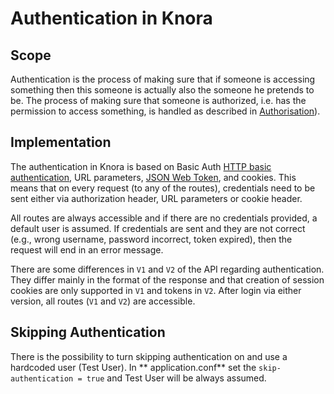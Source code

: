 <!---
Copyright © 2015-2021 the contributors (see Contributors.md).

This file is part of DSP — DaSCH Service Platform.

DSP is free software: you can redistribute it and/or modify
it under the terms of the GNU Affero General Public License as published
by the Free Software Foundation, either version 3 of the License, or
(at your option) any later version.

DSP is distributed in the hope that it will be useful,
but WITHOUT ANY WARRANTY; without even the implied warranty of
MERCHANTABILITY or FITNESS FOR A PARTICULAR PURPOSE.  See the
GNU Affero General Public License for more details.

You should have received a copy of the GNU Affero General Public
License along with DSP. If not, see <http://www.gnu.org/licenses/>.
-->

# Authentication in Knora

## Scope

Authentication is the process of making sure that if someone is accessing something then this someone is actually also
the someone he pretends to be. The process of making sure that someone is authorized, i.e. has the permission to access
something, is handled as described in
[Authorisation](../../../02-knora-ontologies/knora-base.md#authorisation)).

## Implementation

The authentication in Knora is based on Basic
Auth [HTTP basic authentication](https://en.wikipedia.org/wiki/Basic_access_authentication), URL
parameters, [JSON Web Token](https://jwt.io), and cookies. This means that on every request (to any of the routes),
credentials need to be sent either via authorization header, URL parameters or cookie header.

All routes are always accessible and if there are no credentials provided, a default user is assumed. If credentials are
sent and they are not correct (e.g., wrong username, password incorrect, token expired), then the request will end in an
error message.

There are some differences in `V1` and `V2` of the API regarding authentication. They differ mainly in the format of the
response and that creation of session cookies are only supported in `V1` and tokens in `V2`. After login via either
version, all routes (`V1` and `V2`) are accessible.

## Skipping Authentication

There is the possibility to turn skipping authentication on and use a hardcoded user (Test User). In **
application.conf** set the
`skip-authentication = true` and Test User will be always assumed.

